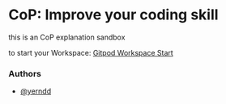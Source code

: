 # CoP: Improve your coding skill

this is an CoP explanation sandbox

to start your Workspace: [Gitpod Workspace Start](https://www.gitpod.io/#https://github.com/yerndd/cop-improve-your-coding)


### Authors

- [@yerndd](https://github.com/yerndd)

